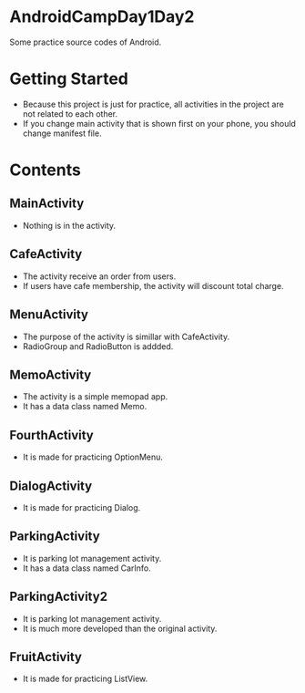 # AndroidCampDay1Day2
Some practice source codes of Android.

# Getting Started
* Because this project is just for practice, all activities in the project are not related to each other.
* If you change main activity that is shown first on your phone, you should change manifest file.

# Contents
## MainActivity
* Nothing is in the activity.

## CafeActivity
* The activity receive an order from users.
* If users have cafe membership, the activity will discount total charge.

## MenuActivity
* The purpose of the activity is simillar with CafeActivity.
* RadioGroup and RadioButton is addded.

## MemoActivity
* The activity is a simple memopad app.
* It has a data class named Memo.

## FourthActivity
* It is made for practicing OptionMenu.

## DialogActivity
* It is made for practicing Dialog.

## ParkingActivity
* It is parking lot management activity.
* It has a data class named CarInfo.

## ParkingActivity2
* It is parking lot management activity.
* It is much more developed than the original activity.

## FruitActivity
* It is made for practicing ListView.

